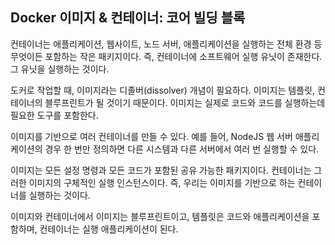 ## Docker 이미지 & 컨테이너: 코어 빌딩 블록

컨테이너는 애플리케이션, 웹사이트, 노드 서버, 애플리케이션을 실행하는 전체 환경 등 무엇이든 포함하는 작은 패키지이다. 즉, 컨테이너에 소프트웨어 실행 유닛이 존재한다. 그 유닛을 실행하는 것이다.

도커로 작업할 때, 이미지라는 디졸버(dissolver) 개념이 필요하다. 이미지는 템플릿, 컨테이너의 블루프린트가 될 것이기 때문이다. 이미지는 실제로 코드와 코드를 실행하는데 필요한 도구를 포함한다.

이미지를 기반으로 여러 컨테이너를 만들 수 있다. 예를 들어, NodeJS 웹 서버 애플리케이션의 경우 한 번만 정의하면 다른 시스템과 다른 서버에서 여러 번 실행할 수 있다.

이미지는 모든 설정 명령과 모든 코드가 포함된 공유 가능한 패키지이다. 컨테이너는 그러한 이미지의 구체적인 실행 인스턴스이다. 즉, 우리는 이미지를 기반으로 하는 컨테이너를 실행하는 것이다.

이미지와 컨테이너에서 이미지는 블루프린트이고, 템플릿은 코드와 애플리케이션을 포함하며, 컨테이너는 실행 애플리케이션이 된다.
